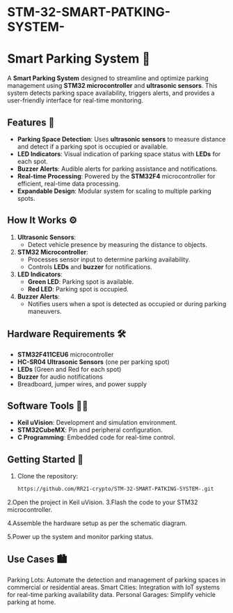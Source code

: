 # STM-32-SMART-PATKING-SYSTEM-


# Smart Parking System 🚗

A **Smart Parking System** designed to streamline and optimize parking management using **STM32 microcontroller** and **ultrasonic sensors**. This system detects parking space availability, triggers alerts, and provides a user-friendly interface for real-time monitoring.

## Features 🌟
- **Parking Space Detection**: Uses **ultrasonic sensors** to measure distance and detect if a parking spot is occupied or available.
- **LED Indicators**: Visual indication of parking space status with **LEDs** for each spot.
- **Buzzer Alerts**: Audible alerts for parking assistance and notifications.
- **Real-time Processing**: Powered by the **STM32F4** microcontroller for efficient, real-time data processing.
- **Expandable Design**: Modular system for scaling to multiple parking spots.

## How It Works ⚙️
1. **Ultrasonic Sensors**:
   - Detect vehicle presence by measuring the distance to objects.
2. **STM32 Microcontroller**:
   - Processes sensor input to determine parking availability.
   - Controls **LEDs** and **buzzer** for notifications.
3. **LED Indicators**:
   - **Green LED**: Parking spot is available.
   - **Red LED**: Parking spot is occupied.
4. **Buzzer Alerts**:
   - Notifies users when a spot is detected as occupied or during parking maneuvers.

## Hardware Requirements 🛠️
- **STM32F411CEU6** microcontroller
- **HC-SR04 Ultrasonic Sensors** (one per parking spot)
- **LEDs** (Green and Red for each spot)
- **Buzzer** for audio notifications
- Breadboard, jumper wires, and power supply

## Software Tools 🧑‍💻
- **Keil uVision**: Development and simulation environment.
- **STM32CubeMX**: Pin and peripheral configuration.
- **C Programming**: Embedded code for real-time control.

## Getting Started 🚀
1. Clone the repository:
   ```bash
   https://github.com/RR21-crypto/STM-32-SMART-PATKING-SYSTEM-.git
2.Open the project in Keil uVision.
3.Flash the code to your STM32 microcontroller.

4.Assemble the hardware setup as per the schematic diagram.

5.Power up the system and monitor parking status.

## Use Cases 🏙️
Parking Lots: Automate the detection and management of parking spaces in commercial or residential areas.
Smart Cities: Integration with IoT systems for real-time parking availability data.
Personal Garages: Simplify vehicle parking at home.
